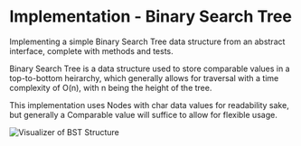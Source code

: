 # Implementation - Binary Search Tree
Implementing a simple Binary Search Tree data structure from an abstract interface, complete with methods and tests.

Binary Search Tree is a data structure used to store comparable values in a top-to-bottom heirarchy, which generally allows for traversal with a time complexity of O(n), with n being the height of the tree. 

This implementation uses Nodes with char data values for readability sake, but generally a Comparable value will suffice to allow for flexible usage.

![Visualizer of BST Structure](Visualizer.jpg?raw=true "Visualizer")
